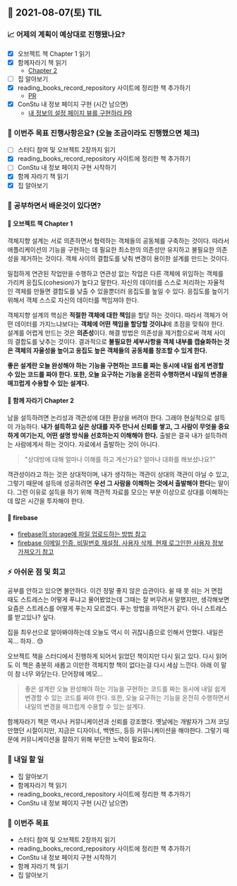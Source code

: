 ## 📆 2021-08-07(토) TIL

### 📈 어제의 계획이 예상대로 진행됐나요?
- [x] 오브젝트 책 Chapter 1 읽기
- [x] 함께자라기 책 읽기
  - [Chapter 2](https://github.com/saseungmin/reading_books_record_repository/tree/master/summarize_books_in_markdown/%ED%95%A8%EA%BB%98%20%EC%9E%90%EB%9D%BC%EA%B8%B0/Chapter%202)
- [ ] 집 알아보기
- [x] reading_books_record_repository 사이트에 정리한 책 추가하기
  - [PR](https://github.com/saseungmin/reading_books_record_repository/pull/99)
- [x] ConStu 내 정보 페이지 구현 (시간 남으면)
  - [내 정보의 설정 페이지 뷰를 구현하라 PR](https://github.com/CodeSoom/ConStu/pull/225)

### 🦄 이번주 목표 진행사항은요? (오늘 조금이라도 진행했으면 체크)
- [ ] 스터디 참여 및 오브젝트 2장까지 읽기
- [x] reading_books_record_repository 사이트에 정리한 책 추가하기
- [ ] ConStu 내 정보 페이지 구현 시작하기
- [x] 함께 자라기 책 읽기
- [x] 집 알아보기

### 🤔 공부하면서 배운것이 있다면?

#### 🎈 오브젝트 책 Chapter 1
객체지향 설계는 서로 의존하면서 협력하는 객체들의 공동체를 구축하는 것이다. 따라서 애플리케이션의 기능을 구현하는 데 필요한 최소한의 의존성만 유지하고 불필요한 의존성을 제거하는 것이다. 객체 사이의 결합도를 낮춰 변경이 용이한 설계를 만드는 것이다.   

밀접하게 연관된 작업만을 수행하고 연관성 없는 작업은 다른 객체에 위임하는 객체를 가리켜 응집도(cohesion)가 높다고 말한다. 자신의 데이터를 스스로 처리하는 자율적인 객체를 만들면 결합도를 낮출 수 있을뿐더러 응집도를 높일 수 있다. 응집도를 높이기 위해서 객체 스스로 자신의 데이터를 책임져야 한다.   

객체지향 설계의 핵심은 **적절한 객체에 대한 책임**을 할당 하는 것이다. 따라서 객체가 어떤 데이터를 가지느냐보다는 **객체에 어떤 책임을 할당할 것이냐**에 초점을 맞춰야 한다. 설계를 어렵게 만드는 것은 **의존성**이다. 해결 방법은 의존성을 제거함으로써 객체 사이의 결합도를 낮추는 것이다. 결과적으로 **불필요한 세부사항을 객체 내부를 캡슐화하는 것은 객체의 자율성을 높이고 응집도 높은 객체들의 공동체를 창조할 수 있게 한다.**   

**좋은 설계란 오늘 완성해야 하는 기능을 구현하는 코드를 짜는 동시에 내일 쉽게 변경할 수 있는 코드를 짜야 한다. 또한, 오늘 요구하는 기능을 온전히 수행하면서 내일의 변경을 매끄럽게 수용할 수 있는 설계다.**

#### 🎈 함께 자라기 Chapter 2
남을 설득하려면 논리성과 객관성에 대한 환상을 버려야 한다. 그래야 현실적으로 설득이 가능하다. **내가 설득하고 싶은 상대를 자주 만나서 신뢰를 쌓고, 그 사람이 무엇을 중요하게 여기는지, 어떤 설명 방식을 선호하는지 이해해야 한다.** 출발은 결국 내가 설득하려는 사람에게서 하는 것이다. 자료에서 출발하는 것이 아니다.

> "상대방에 대해 얼마나 이해를 하고 계신가요? 얼마나 대화를 해보셨나요?"

객관성이라고 하는 것은 상대적이며, 내가 생각하는 객관이 상대의 객관이 아닐 수 있고, 그렇기 때문에 설득에 성공하려면 **우선 그 사람을 이해하는 것에서 출발해야 한다**는 말이다. 그런 이유로 설득을 하기 위해 객관적 자료를 모으는 부분 이상으로 상대를 이해하는 데 많은 시간을 투자해야 한다.

#### 🎈 firebase
- [firebase의 storage에 파일 업로드하는 방법 참고](https://firebase.google.com/docs/storage/web/upload-files?hl=ko)
- [firebase 이메일 인증, 비밀번호 재설정, 사용자 삭제, 현재 로그인한 사용자 정보 가져오기 참고](https://firebase.google.com/docs/auth/web/manage-users?hl=ko#web-v8_3)


### ⚡ 아쉬운 점 및 회고
공부를 안하고 있으면 불안하다. 이건 정말 좋지 않은 습관이다. 쉴 때 못 쉬는 거 면접 때도 스트레스는 어떻게 푸냐고 물어봤었는데 그때는 잘 버무려서 말했지만, 생각해보면 요즘은 스트레스를 어떻게 푸는지 모르겠다. 푸는 방법을 까먹은거 같다. 아니 스트레스를 받고있나? 싶다.   

집을 최우선으로 알아봐야하는데 오늘도 역시 이 귀찮니즘으로 인해서 안했다. 내일은 꼭... 하자.. 😓   

오브젝트 책을 스터디에서 진행하게 되어서 읽었던 책이지만 다시 읽고 있다. 다시 읽어도 이 책은 충분히 새롭고 이만한 객체지향 책이 없다는걸 다시 세삼 느낀다. 아래 이 말이 참 너무 와닫는다. 단어장에 메모...

> 좋은 설계란 오늘 완성해야 하는 기능을 구현하는 코드를 짜는 동시에 내일 쉽게 변경할 수 있는 코드를 짜야 한다. 또한, 오늘 요구하는 기능을 온전히 수행하면서 내일의 변경을 매끄럽게 수용할 수 있는 설계다.

함께자라기 책은 역시나 커뮤니케이션과 신뢰를 강조했다. 옛날에는 개발자가 그저 코딩만했던 시절이지만, 지금은 디자이너, 백엔드, 등등 커뮤니케이션을 해야한다. 그렇기 때문에 커뮤니케이션을 잘하기 위해 부단한 노력이 필요하다.

### 🚀 내일 할 일
- 집 알아보기
- 함께자라기 책 읽기
- reading_books_record_repository 사이트에 정리한 책 추가하기
- ConStu 내 정보 페이지 구현 (시간 남으면)

### 🎯 이번주 목표
- 스터디 참여 및 오브젝트 2장까지 읽기
- reading_books_record_repository 사이트에 정리한 책 추가하기
- ConStu 내 정보 페이지 구현 시작하기
- 함께 자라기 책 읽기
- 집 알아보기
